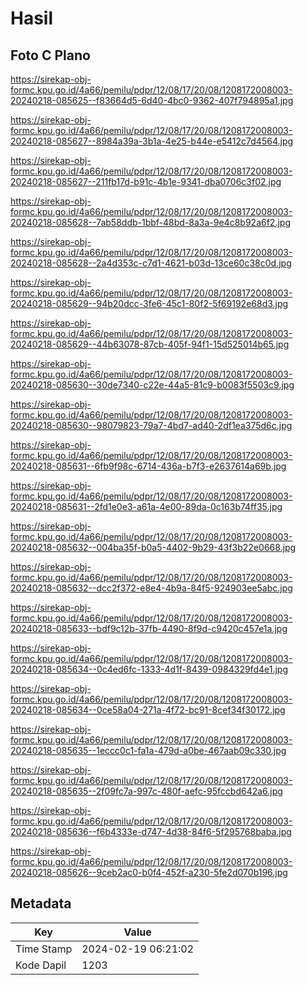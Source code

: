 # Hasil

## Foto C Plano

https://sirekap-obj-formc.kpu.go.id/4a66/pemilu/pdpr/12/08/17/20/08/1208172008003-20240218-085625--f83664d5-6d40-4bc0-9362-407f794895a1.jpg

https://sirekap-obj-formc.kpu.go.id/4a66/pemilu/pdpr/12/08/17/20/08/1208172008003-20240218-085627--8984a39a-3b1a-4e25-b44e-e5412c7d4564.jpg

https://sirekap-obj-formc.kpu.go.id/4a66/pemilu/pdpr/12/08/17/20/08/1208172008003-20240218-085627--211fb17d-b91c-4b1e-9341-dba0706c3f02.jpg

https://sirekap-obj-formc.kpu.go.id/4a66/pemilu/pdpr/12/08/17/20/08/1208172008003-20240218-085628--7ab58ddb-1bbf-48bd-8a3a-9e4c8b92a6f2.jpg

https://sirekap-obj-formc.kpu.go.id/4a66/pemilu/pdpr/12/08/17/20/08/1208172008003-20240218-085628--2a4d353c-c7d1-4621-b03d-13ce60c38c0d.jpg

https://sirekap-obj-formc.kpu.go.id/4a66/pemilu/pdpr/12/08/17/20/08/1208172008003-20240218-085629--94b20dcc-3fe6-45c1-80f2-5f69192e68d3.jpg

https://sirekap-obj-formc.kpu.go.id/4a66/pemilu/pdpr/12/08/17/20/08/1208172008003-20240218-085629--44b63078-87cb-405f-94f1-15d525014b65.jpg

https://sirekap-obj-formc.kpu.go.id/4a66/pemilu/pdpr/12/08/17/20/08/1208172008003-20240218-085630--30de7340-c22e-44a5-81c9-b0083f5503c9.jpg

https://sirekap-obj-formc.kpu.go.id/4a66/pemilu/pdpr/12/08/17/20/08/1208172008003-20240218-085630--98079823-79a7-4bd7-ad40-2df1ea375d6c.jpg

https://sirekap-obj-formc.kpu.go.id/4a66/pemilu/pdpr/12/08/17/20/08/1208172008003-20240218-085631--6fb9f98c-6714-436a-b7f3-e2637614a69b.jpg

https://sirekap-obj-formc.kpu.go.id/4a66/pemilu/pdpr/12/08/17/20/08/1208172008003-20240218-085631--2fd1e0e3-a61a-4e00-89da-0c163b74ff35.jpg

https://sirekap-obj-formc.kpu.go.id/4a66/pemilu/pdpr/12/08/17/20/08/1208172008003-20240218-085632--004ba35f-b0a5-4402-9b29-43f3b22e0668.jpg

https://sirekap-obj-formc.kpu.go.id/4a66/pemilu/pdpr/12/08/17/20/08/1208172008003-20240218-085632--dcc2f372-e8e4-4b9a-84f5-924903ee5abc.jpg

https://sirekap-obj-formc.kpu.go.id/4a66/pemilu/pdpr/12/08/17/20/08/1208172008003-20240218-085633--bdf9c12b-37fb-4490-8f9d-c9420c457e1a.jpg

https://sirekap-obj-formc.kpu.go.id/4a66/pemilu/pdpr/12/08/17/20/08/1208172008003-20240218-085634--0c4ed6fc-1333-4d1f-8439-0984329fd4e1.jpg

https://sirekap-obj-formc.kpu.go.id/4a66/pemilu/pdpr/12/08/17/20/08/1208172008003-20240218-085634--0ce58a04-271a-4f72-bc91-8cef34f30172.jpg

https://sirekap-obj-formc.kpu.go.id/4a66/pemilu/pdpr/12/08/17/20/08/1208172008003-20240218-085635--1eccc0c1-fa1a-479d-a0be-467aab09c330.jpg

https://sirekap-obj-formc.kpu.go.id/4a66/pemilu/pdpr/12/08/17/20/08/1208172008003-20240218-085635--2f09fc7a-997c-480f-aefc-95fccbd642a6.jpg

https://sirekap-obj-formc.kpu.go.id/4a66/pemilu/pdpr/12/08/17/20/08/1208172008003-20240218-085636--f6b4333e-d747-4d38-84f6-5f295768baba.jpg

https://sirekap-obj-formc.kpu.go.id/4a66/pemilu/pdpr/12/08/17/20/08/1208172008003-20240218-085626--9ceb2ac0-b0f4-452f-a230-5fe2d070b196.jpg


## Metadata

| Key        | Value               |
| ---------- | ------------------- |
| Time Stamp | 2024-02-19 06:21:02 |
| Kode Dapil | 1203                |



